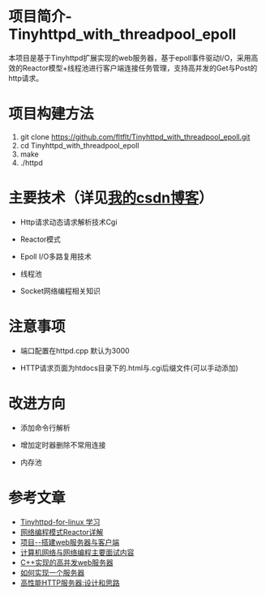 # 项目简介-Tinyhttpd_with_threadpool_epoll

本项目是基于Tinyhttpd扩展实现的web服务器，基于epoll事件驱动I/O，采用高效的Reactor模型+线程池进行客户端连接任务管理，支持高并发的Get与Post的http请求。

# 项目构建方法

1. git clone https://github.com/fltflt/Tinyhttpd_with_threadpool_epoll.git
2. cd Tinyhttpd_with_threadpool_epoll
3. make
4. ./httpd

# 主要技术（详见[我的csdn博客](https://blog.csdn.net/qq_39751437)）

- Http请求动态请求解析技术Cgi

+ Reactor模式

* Epoll I/O多路复用技术

- 线程池

- Socket网络编程相关知识

# 注意事项

- 端口配置在httpd.cpp 默认为3000
+ HTTP请求页面为htdocs目录下的.html与.cgi后缀文件(可以手动添加)

# 改进方向
- 添加命令行解析
+ 增加定时器删除不常用连接
- 内存池
# 参考文章
- [Tinyhttpd-for-linux 学习](https://github.com/fltflt/Tinyhttpd-for-linux)
- [网络编程模式Reactor详解](https://blog.csdn.net/qq_39751437/article/details/105446909)
- [项目--搭建web服务器与客户端](https://blog.csdn.net/qq_39751437/article/details/105265301)
- [计算机网络与网络编程主要面试内容](https://blog.csdn.net/qq_39751437/article/details/104969909)
- [C++实现的高并发web服务器](https://github.com/Fizell/webServer)
- [如何实现一个服务器](https://zyearn.github.io/blog/2015/05/16/how-to-write-a-server/)
- [高性能HTTP服务器:设计和思路](https://blog.csdn.net/qq_41111491/article/details/104288554)
